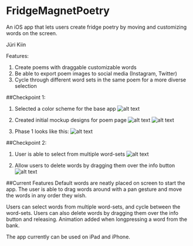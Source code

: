 # FridgeMagnetPoetry
An iOS app that lets users create fridge poetry by moving and customizing words on the screen.

Jüri Kiin

Features:
1. Create poems with draggable customizable words
2. Be able to export poem images to social media (Instagram, Twitter)
3. Cycle through different word sets in the same poem for a more diverse selection

##Checkpoint 1:
1. Selected a color scheme for the base app
![alt text](Design/ScreenShots/multiWordSet.png)

2. Created initial mockup designs for poem page
![alt text](Design/ScreenShots/SS_WordSettings.png)
![alt text](Design/ScreenShots/SS_PoemSettings.png)

3. Phase 1 looks like this:
![alt text](Design/ScreenShots/SS_Phase1.png)

##Checkpoint 2:
1. User is able to select from multiple word-sets
![alt text](Design/ScreenShots/multiWordSet.png)

2. Allow users to delete words by dragging them over the info button
![alt text](Design/ScreenShots/trash.png)

##Current Features
Default words are neatly placed on screen to start the app. The user is able to drag words around with a pan gesture and move the words in any order they wish.

Users can select words from multiple word-sets, and cycle between the word-sets.
Users can also delete words by dragging them over the info button and releasing.
Animation added when longpressing a word from the bank.

The app currently can be used on iPad and iPhone.


